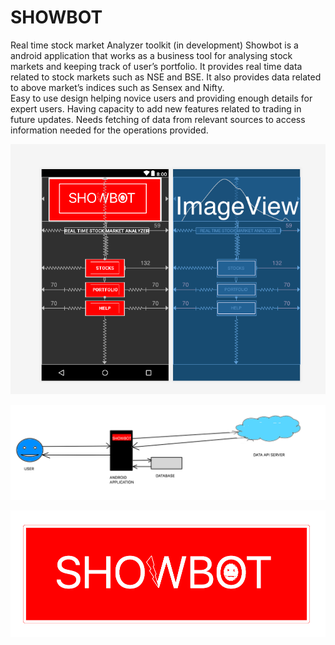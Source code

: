 # SHOWBOT
Real time stock market Analyzer toolkit (in development)
Showbot  is a android application that works as a business tool for analysing stock markets and keeping track of user’s portfolio.
It provides real time data related to stock markets such as NSE and BSE. 
It also provides data related to above market’s indices such as Sensex and Nifty.  
Easy to use design helping novice users and providing enough details for expert users.
Having capacity to add new features related to trading in future updates.
Needs fetching of data from relevant sources to access information needed for the operations provided.

<p><img alt="Image" title="icon" src="https://github.com/Anshaadi/SHOWBOT/blob/master/showbotscreenshot1.png" /></p>

<p><img alt="Image" title="icon" src="https://github.com/Anshaadi/SHOWBOT/blob/master/showbotscreenshot6.png" /></p>

<p><img alt="Image" title="icon" src="https://github.com/Anshaadi/SHOWBOT/blob/master/SHOWBOT1.png" /></p>
